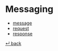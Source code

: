 Messaging
=========

- [message](message.md)
- [request](request.md)
- [response](response.md)

[↵ back](../README.md)
